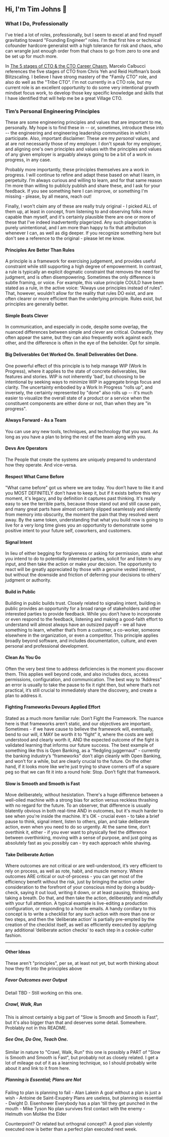 ## Hi, I'm Tim Johns 👋

### What I Do, Professionally
I've tried a lot of roles, professionally, but I seem to excel at and find myself gravitating toward "Founding Engineer" roles. I'm that first hire or technical cofounder hardcore generalist with a high tolerance for risk and chaos, who can wrangle just enough order from that chaos to go from zero to one and be set up for much more.

In [The 5 stages of CTO & the CTO Career Chasm](https://calbucci.com/the-5-stages-of-cto--the-cto-career-chasm-9d7c04e2ae66), Marcelo Calbucci references the five stages of CTO from Chris Yeh and Reid Hoffman’s book Blitzscaling. I believe I have strong mastery of the "Family CTO" role, and also do well as the "Tribe CTO". I'm not currently in a CTO role, but my current role is an excellent opportunity to do some very intentional growth mindset focus work, to develop those key specific knowledge and skills that I have identified that will help me be a great Village CTO.

### Tim’s Personal Engineering Principles
These are some engineering principles and values that are important to me, personally. My hope is to find these in -- or, sometimes, introduce these into -- the engineering and engineering leadership communities in which I participate. Also, important disclaimer: These are my *personal* values, and at are not necessarily those of my employer. I don't speak for my employer, and aligning one's own principles and values with the principles and values of any given employer is arguably always going to be a bit of a work in progress, in any case.

Probably more importantly, these principles themselves are a work in progress. I will continue to refine and adapt these based on what I learn, in perpetuity. I’m always curious and willing to learn, and for that same reason I’m more than willing to publicly publish and share these, and I ask for your feedback. If you see something here I can improve, or something I'm missing - please, by all means, reach out! 

Finally, I won't claim any of these are really truly original - I picked ALL of them up, at least in concept, from listening to and observing folks  more capable than myself, and it's certainly plausible there are one or more of these that I've indeed inadvertently plagerized. Any such plagerization is purely unintentional, and I am more than happy to fix that attribution whenever I can, as well as dig deeper. If you recognize something here but don't see a reference to the original - please let me know.

#### Principles Are Better Than Rules
A principle is a framework for exercising judgement, and provides useful constraint while still supporting a high degree of empowerment. In contrast, a rule is typically an explicit dogmatic constraint that removes the need for judgment, and is often disempowering. Sometimes the only difference is subtle framing, or voice. For example, this value principle COULD have been stated as a rule, in the active voice: “Always use principles instead of rules”. That, however, wouldn’t allow for the reality that rules DO exist, and are often clearer or more efficient than the underlying principle. Rules exist, but principles are generally better. 

#### Simple Beats Clever
In communication, and especially in code, despite some overlap, the nuanced differences between simple and clever are critical. Outwardly, they often appear the same, but they can also frequently work against each other, and the difference is often in the eye of the beholder. Opt for simple.

#### Big Deliverables Get Worked On. Small Deliverables Get Done.
One powerful effect of this principle is to help manage WIP (Work In Progress), where it applies to the state of concrete deliverables, like features and stories. WIP is not inherently 'bad', but choosing to be intentional by seeking ways to minimize WIP in aggregate brings focus and clarity. The uncertainty embodied by a Work In Progress "rolls up", and inversely, the certainty represented by "done" also rolls up -- it's much easier to visualize the overall state of a product or a service when the constituent components are either done or not, than when they are "in progress".

#### Always Forward - As a Team
You can use any new tools, techniques, and technology that you want. As long as you have a plan to bring the rest of the team along with you.

#### Devs Are Operators
The People that create the systems are uniquely prepared to understand how they operate. And vice-versa.

#### Respect What Came Before
"What came before" got us where we are today. You don’t have to like it and you MOST DEFINITELY don’t have to keep it, but if it exists before this very moment, it's legacy, and by definition it captures past thinking. It's really easy to see the terrible parts, because those stand out and still cause pain, and many great parts have almost certainly slipped seamlessly and silently from memory into obscurity, the moment the pain that they resolved went away. By the same token, understanding that what you build now is going to live for a very long time gives you an opportunity to demonstrate some positive intent to your future self, coworkers, and customers. 

#### Signal Intent
In lieu of either begging for forgiveness or asking for permission, state what you intend to do to potentially interested parties, solicit for and listen to any input, and then take the action or make your decision. The opportunity to react will be greatly appreciated by those with a genuine vested interest, but without the downside and friction of deferring your decisions to others’ judgment or authority. 

#### Build in Public
Building in public builds trust. Closely related to signaling intent, building in public provides an opportunity for a broad range of stakeholders and other interested parties to provide feedback. While you don’t have to incorporate or even respond to the feedback,  listening and making a good-faith effort to understand will almost always have an outsized payoff - we all have something to learn, whether that’s from a customer, a co-worker, someone elsewhere in the organization, or even a competitor. This principle applies broadly beyond software, and includes documentation, culture, and even personal and professional development. 

#### Clean As You Go
Often the very best time to address deficiencies is the moment you discover them. This applies well beyond code, and also includes docs, access permissions, configuration, and communication. The best way to “Address” an error is usually to take the pause to fix it right then, but where that’s not practical, it’s still crucial to immediately share the discovery, and create a plan to address it.

#### Fighting Frameworks Devours Applied Effort
Stated as a much more familiar rule: Don’t Fight the Framework. The nuance here is that frameworks aren’t static, and our objectives are important. Sometimes - if we have cause to believe the framework will, eventually, bend to our will, it MAY be worth it to “fight” it, where the costs are well understood and clearly worth it, AND the expected outcome of the fight is validated learning that informs our future success. The best example of something like this is Open Banking, as a “fledgling juggernaut” - currently the banking industry’s “frameworks” don’t align cleanly with Open Banking, and won’t for a while, but are clearly crucial to the future. On the other hand, if it looks more like we’re just trying to shave corners off of a square peg so that we can fit it into a round hole: Stop. Don’t fight that framework.

#### Slow is Smooth and Smooth is Fast
Move deliberately, without hesistation. There's a huge difference between a well-oiled machine with a strong bias for action versus reckless thrashing with no regard for the future. To an observer, that difference is usually blatently obvious in both real-time AND in outcomes, but it's much harder to see when you're inside the machine. It's OK - crucial even - to take a brief pause to think, signal intent, listen to others, plan, and take deliberate action, even when you need to do so urgently. At the same time, don't overthink it, either - if you ever want to physically feel the difference between overthinking, moving with a sense of purpose, and just going as absolutely fast as you possibly can - try each approach while shaving.

#### Take Deliberate Action
Where outcomes are not critical or are well-understood, it’s very efficient to rely on process, as well as rote, habit, and muscle memory. Where outcomes ARE critical or out-of-process - you can get most of the efficiency benefit without the risk, just by bringing the action under consideration to the forefront of your conscious mind by doing a buddy-check, saying it out loud, writing it down, or at least pausing, thinking, and taking a breath. Do that, and then take the action, deliberately and mindfully with your full attention. A typical example is live-editing a production configuration, or responding to a hostile emails. A handy corollary to this concept is to write a checklist for any such action with more than one or two steps, and then the ‘deliberate action’ is partially  pre-empted by the creation of the checklist itself, as well as efficiently executed by applying any additional ‘deliberate action checks’ to each step in a cookie-cutter fashion.

---
#### Other Ideas
These aren't "principles", per se, at least not yet, but worth thinking about how they fit into the principles above

##### Favor Outcomes over Output
Detail TBD - Still working on this one.

##### Crawl, Walk, Run
This is almost certainly a big part of "Slow is Smooth and Smooth is Fast", but it's also bigger than that and deserves some detail. Somewhere. Problably not in this README.

##### See One, Do One, Teach One.
Similar in nature to "Crawl, Walk, Run" this one is possibly a PART of "Slow is Smooth and Smooth is Fast", but probably not as closely related. I get a lot of mileage out of it as a learning technique, so I should probably write about it and link to it from here.

##### Planning is Essential; Plans are Not
Failing to plan is planning to fail - Alan Lakein
A goal without a plan is just a wish - Antoine de Saint-Exupéry
Plans are useless, but planning is essential - Dwight D. Eisenhower
Everybody has a plan 'till they get punched in the mouth - Mike Tyson
No plan survives first contact with the enemy - Helmuth von Moltke the Elder

Counterpoint? Or related but orthognal concept?: A good plan violently executed now is better than a perfect plan executed next week.







